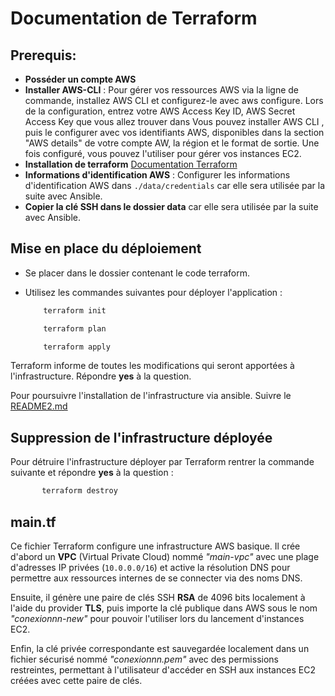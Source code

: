 # Documentation de Terraform

## Prerequis:

- **Posséder un compte AWS**  
- **Installer AWS-CLI** : Pour gérer vos ressources AWS via la ligne de commande, installez AWS CLI et configurez-le avec aws configure. Lors de la configuration, entrez votre AWS Access Key ID, AWS Secret Access Key que vous allez trouver dans Vous pouvez installer AWS CLI , puis le configurer avec vos identifiants AWS, disponibles dans la section "AWS details" de votre compte AW, la région et le format de sortie. Une fois configuré, vous pouvez l'utiliser pour gérer vos instances EC2.
- **Installation de terraform** [Documentation Terraform](https://developer.hashicorp.com/terraform/install)
- **Informations d'identification AWS** : Configurer les informations d'identification AWS dans `./data/credentials` car elle sera utilisée par la suite avec Ansible.
- **Copier la clé SSH dans le dossier data** car elle sera utilisée par la suite avec Ansible.

## Mise en place du déploiement

 - Se placer dans le dossier contenant le code terraform.
 - Utilisez les commandes suivantes pour déployer l'application :
    
    ```bash
        terraform init
    ```
    ```bash
        terraform plan
    ```
    ```bash
        terraform apply
    ```
  Terraform informe de toutes les modifications qui seront apportées à l'infrastructure. Répondre **yes** à la question.

  Pour poursuivre l'installation de l'infrastructure via ansible. Suivre le [README2.md](https://github.com/RaphDuf/HACKATHON-IPSSI-equipe6/blob/infrastructure/README2.md)

## Suppression de l'infrastructure déployée 

Pour détruire l'infrastructure déployer par Terraform rentrer la commande suivante et répondre **yes** à la question : 

 ```bash
        terraform destroy
  ```


## main.tf
Ce fichier Terraform configure une infrastructure AWS basique. Il crée d'abord un **VPC** (Virtual Private Cloud) nommé *"main-vpc"* avec une plage d'adresses IP privées (`10.0.0.0/16`) et active la résolution DNS pour permettre aux ressources internes de se connecter via des noms DNS. 

Ensuite, il génère une paire de clés SSH **RSA** de 4096 bits localement à l'aide du provider **TLS**, puis importe la clé publique dans AWS sous le nom *"conexionnn-new"* pour pouvoir l'utiliser lors du lancement d'instances EC2. 

Enfin, la clé privée correspondante est sauvegardée localement dans un fichier sécurisé nommé *"conexionnn.pem"* avec des permissions restreintes, permettant à l'utilisateur d'accéder en SSH aux instances EC2 créées avec cette paire de clés.

